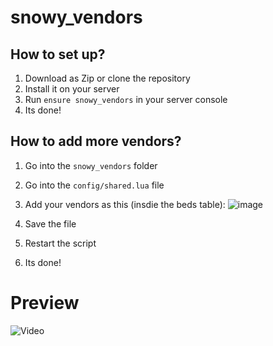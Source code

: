 # snowy_vendors
 
## How to set up?

1. Download as Zip or clone the repository
2. Install it on your server
3. Run `ensure snowy_vendors` in your server console
4. Its done!

## How to add more vendors?
1. Go into the `snowy_vendors` folder
2. Go into the `config/shared.lua` file
3. Add your vendors as this (insdie the beds table):
![image](https://github.com/user-attachments/assets/4b3b9261-4860-4152-983f-08e349597316)

4. Save the file
5. Restart the script
6. Its done!


# Preview
![Video](https://youtu.be/FVdf451_uqE)
